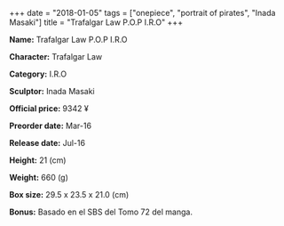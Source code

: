 +++
date = "2018-01-05"
tags = ["onepiece", "portrait of pirates", "Inada Masaki"]
title = "Trafalgar Law P.O.P I.R.O"
+++

**Name:** Trafalgar Law P.O.P I.R.O

**Character:** Trafalgar Law

**Category:** I.R.O 

**Sculptor:** Inada Masaki

**Official price:** 9342 ¥

**Preorder date:** Mar-16

**Release date:** Jul-16

**Height:** 21 (cm)

**Weight:** 660 (g)

**Box size:** 29.5 x 23.5 x 21.0 (cm)

**Bonus:** Basado en el SBS del Tomo 72 del manga.
